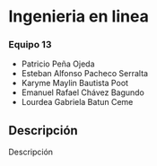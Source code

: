 # Ingenieria en linea



### Equipo 13
- Patricio Peña Ojeda
- Esteban Alfonso Pacheco Serralta
- Karyme Maylin Bautista Poot
- Emanuel Rafael Chávez Bagundo
- Lourdea Gabriela Batun Ceme

## Descripción
Descripción
